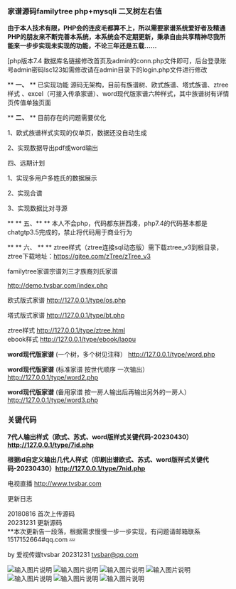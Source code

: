 ### 家谱源码familytree php+mysqli 二叉树左右值 

 **由于本人技术有限，PHP会的连皮毛都算不上，所以需要家谱系统爱好者及精通PHP的朋友来不断完善本系统，本系统会不定期更新，秉承自由共享精神尽我所能来一步步实现未实现的功能，不论三年还是五载……** </br>

[php版本7.4 数据库名链接修改首页及admin的conn.php文件即可，后台登录账号admin密码lsc123如需修改请在admin目录下的login.php文件进行修改</br>

  **  **一、** ** 已实现功能 源码无架构，目前有族谱树、欧式族谱、塔式族谱、ztree样式 、excel（可接入传承家谱）、word现代版家谱六种样式，其中族谱树有详情页传值单独页面</br>

  **  **二、** ** 目前存在的问题需要优化 </br>

1、欧式族谱样式实现的仅单页，数据还没自动生成</br>  

2、实现数据导出pdf或word输出 

四、远期计划 

1、实现多用户多姓氏的数据展示 

2、实现合谱

3、实现数据比对寻源</br>

  ** **  五、** ** 
本人不会php，代码都东拼西凑，php7.4的代码基本都是chatgtp3.5完成的，禁止将代码用于商业行为</br>

 ** ** 六、 ** **  ztree样式（ztree连接sql动态版）需下载ztree_v3到根目录，ztree下载地址：https://gitee.com/zTree/zTree_v3</br>

familytree家谱宗谱刘三才族裔刘氏家谱</br>

http://demo.tvsbar.com/index.php</br>

欧式版式家谱 http://127.0.0.1/type/os.php </br>

塔式版式家谱 http://127.0.0.1/type/bt.php </br>

ztree样式  http://127.0.0.1/type/ztree.html </br>
ebook样式  http://127.0.0.1/type/ebook/laopu </br>

 **word现代版家谱** (一个树，多个树见注释）  http://127.0.0.1/type/word.php</br>


 **word现代版家谱** (标准家谱 按世代顺序 一次输出） http://127.0.0.1/type/word2.php</br>


 **word现代版家谱** (备用家谱 按一房人输出后再输出另外的一房人） http://127.0.0.1/type/word3.php</br>
### 关键代码

**7代人输出样式（欧式、苏式、word版样式关键代码-20230430）http://127.0.0.1/type/7id.php**  </br>

**根据id自定义输出几代人样式（印刷出谱欧式、苏式、word版样式关键代码-20230430）http://127.0.0.1/type/7nid.php**  </br>

电视直播 http://www.tvsbar.com</br>

更新日志</br>

20180816 首次上传源码</br>
20231231 更新源码</br>
 **本次更新告一段落，根据需求慢慢一步一步实现，有问题请邮箱联系1517152664#qq.com  :zzz: 

by 爱视传媒tvsbar 20231231 tvsbar@qq.com</br>

![输入图片说明](https://images.gitee.com/uploads/images/2020/0319/142833_ef090f88_1349966.png "QQ截图20200319142722.png") 
![输入图片说明](https://images.gitee.com/uploads/images/2020/0319/142947_0a2d4a47_1349966.png "QQ截图20200319142528.png")
![输入图片说明](https://images.gitee.com/uploads/images/2020/0319/143023_082a9836_1349966.png "QQ截图20200319142627.png")
![输入图片说明](https://images.gitee.com/uploads/images/2020/0319/143012_37502031_1349966.png "QQ截图20200319142346.png")
![输入图片说明](https://images.gitee.com/uploads/images/2020/0319/143053_6fe3090b_1349966.png "QQ截图20200319142257.png")
![输入图片说明](https://images.gitee.com/uploads/images/2020/0319/143134_9cfd2c87_1349966.png "QQ截图20200319142237.png")
![输入图片说明](https://images.gitee.com/uploads/images/2020/0319/143123_4681e884_1349966.png "QQ截图20200319142133.png")